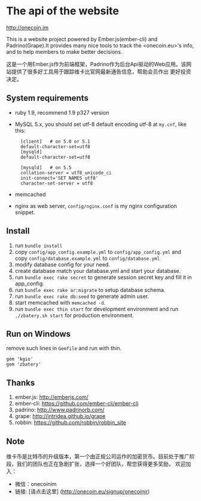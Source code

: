 # The api of the website

<http://onecoin.im>

This is a website project powered by Ember.js(ember-cli) and Padrino(Grape).It provides many nice tools to track the
<onecoin.eu>'s info, and to help members to make better decisions.

这是一个用Ember.js作为前端框架，Padrino作为后台Api驱动的Web应用。该网站提供了很多好工具用于跟踪维卡比官网最新通告信息，帮助会员作出
更好投资决定。

## System requirements

* ruby 1.9, recommend 1.9 p327 version
* MySQL 5.x, you should set utf-8 default encoding utf-8 at `my.cnf`, like this:

        [client]   # on 5.0 or 5.1
        default-character-set=utf8
        [mysqld]
        default-character-set=utf8 

        [mysqld]   # on 5.5
        collation-server = utf8_unicode_ci
        init-connect='SET NAMES utf8'
        character-set-server = utf8

* memcached
* nginx as web server, `config/nginx.conf` is my nginx configuration snippet.

## Install
1. run `bundle install`
2. copy `config/app_config.example.yml` to `config/app_config.yml` and copy `config/database.example.yml` to `config/database.yml`
3. modify database config for your need.
4. create database match your database.yml and start your database.
5. run `bundle exec rake secret` to generate session secret key and fill it in app_config.
6. run `bundle exec rake ar:migrate` to setup database schema.
7. run `bundle exec rake db:seed` to generate admin user.
8. start memcached with `memcached -d`.
9. run `bundle exec thin start` for development environment and run `./zbatery.sh start` for production environment.

## Run on Windows

remove such lines in `Gemfile` and run with thin.

    gem 'kgio'
    gem 'zbatery'

## Thanks

1. ember.js: http://emberjs.com/
2. ember-cli: https://github.com/ember-cli/ember-cli
3. padrino:  http://www.padrinorb.com/
4. grape:    http://intridea.github.io/grape
5. robbin:   https://github.com/robbin/robbin_site

## Note

维卡币是比特币的升级版本，第一个由正规公司运作的加密货币。目前处于推广阶段，我们的团队也正在急剧扩张，选择一个好团队，帮您获得更多奖励，
欢迎加入：

* 微信：onecoinim
* 链接: [请点击这里] (http://onecoin.eu/signup/onecoinjr)